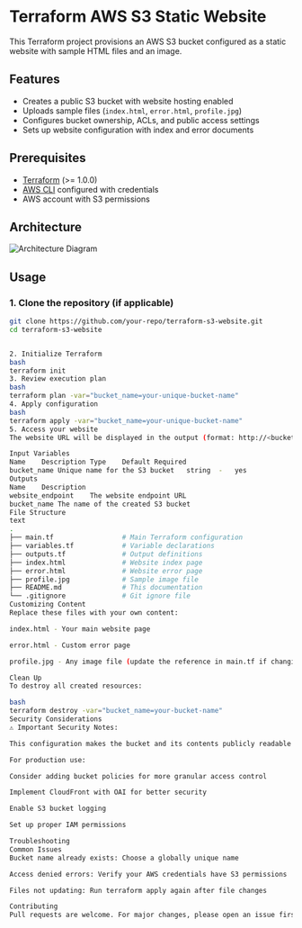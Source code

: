 # Terraform AWS S3 Static Website

This Terraform project provisions an AWS S3 bucket configured as a static website with sample HTML files and an image.

## Features

- Creates a public S3 bucket with website hosting enabled
- Uploads sample files (`index.html`, `error.html`, `profile.jpg`)
- Configures bucket ownership, ACLs, and public access settings
- Sets up website configuration with index and error documents

## Prerequisites

- [Terraform](https://www.terraform.io/downloads.html) (>= 1.0.0)
- [AWS CLI](https://aws.amazon.com/cli/) configured with credentials
- AWS account with S3 permissions

## Architecture

![Architecture Diagram](https://via.placeholder.com/600x400?text=S3+Static+Website+Architecture)

## Usage

### 1. Clone the repository (if applicable)

```bash
git clone https://github.com/your-repo/terraform-s3-website.git
cd terraform-s3-website


2. Initialize Terraform
bash
terraform init
3. Review execution plan
bash
terraform plan -var="bucket_name=your-unique-bucket-name"
4. Apply configuration
bash
terraform apply -var="bucket_name=your-unique-bucket-name"
5. Access your website
The website URL will be displayed in the output (format: http://<bucket-name>.s3-website-<region>.amazonaws.com)

Input Variables
Name	Description	Type	Default	Required
bucket_name	Unique name for the S3 bucket	string	-	yes
Outputs
Name	Description
website_endpoint	The website endpoint URL
bucket_name	The name of the created S3 bucket
File Structure
text
.
├── main.tf                 # Main Terraform configuration
├── variables.tf            # Variable declarations
├── outputs.tf              # Output definitions
├── index.html              # Website index page
├── error.html              # Website error page
├── profile.jpg             # Sample image file
├── README.md               # This documentation
└── .gitignore              # Git ignore file
Customizing Content
Replace these files with your own content:

index.html - Your main website page

error.html - Custom error page

profile.jpg - Any image file (update the reference in main.tf if changing filename)

Clean Up
To destroy all created resources:

bash
terraform destroy -var="bucket_name=your-bucket-name"
Security Considerations
⚠️ Important Security Notes:

This configuration makes the bucket and its contents publicly readable

For production use:

Consider adding bucket policies for more granular access control

Implement CloudFront with OAI for better security

Enable S3 bucket logging

Set up proper IAM permissions

Troubleshooting
Common Issues
Bucket name already exists: Choose a globally unique name

Access denied errors: Verify your AWS credentials have S3 permissions

Files not updating: Run terraform apply again after file changes

Contributing
Pull requests are welcome. For major changes, please open an issue first.
```
